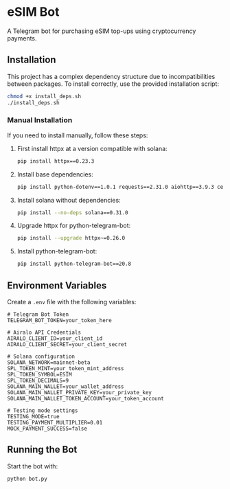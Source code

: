 # eSIM Bot

A Telegram bot for purchasing eSIM top-ups using cryptocurrency payments.

## Installation

This project has a complex dependency structure due to incompatibilities between packages. To install correctly, use the provided installation script:

```bash
chmod +x install_deps.sh
./install_deps.sh
```

### Manual Installation

If you need to install manually, follow these steps:

1. First install httpx at a version compatible with solana:
   ```bash
   pip install httpx==0.23.3
   ```

2. Install base dependencies:
   ```bash
   pip install python-dotenv==1.0.1 requests==2.31.0 aiohttp==3.9.3 certifi==2024.2.2 solders==0.19.0 base58==2.1.1
   ```

3. Install solana without dependencies:
   ```bash
   pip install --no-deps solana==0.31.0
   ```

4. Upgrade httpx for python-telegram-bot:
   ```bash
   pip install --upgrade httpx~=0.26.0
   ```

5. Install python-telegram-bot:
   ```bash
   pip install python-telegram-bot==20.8
   ```

## Environment Variables

Create a `.env` file with the following variables:

```
# Telegram Bot Token
TELEGRAM_BOT_TOKEN=your_token_here

# Airalo API Credentials
AIRALO_CLIENT_ID=your_client_id
AIRALO_CLIENT_SECRET=your_client_secret

# Solana configuration
SOLANA_NETWORK=mainnet-beta
SPL_TOKEN_MINT=your_token_mint_address
SPL_TOKEN_SYMBOL=ESIM
SPL_TOKEN_DECIMALS=9
SOLANA_MAIN_WALLET=your_wallet_address
SOLANA_MAIN_WALLET_PRIVATE_KEY=your_private_key
SOLANA_MAIN_WALLET_TOKEN_ACCOUNT=your_token_account

# Testing mode settings
TESTING_MODE=true
TESTING_PAYMENT_MULTIPLIER=0.01
MOCK_PAYMENT_SUCCESS=false
```

## Running the Bot

Start the bot with:

```bash
python bot.py
```
